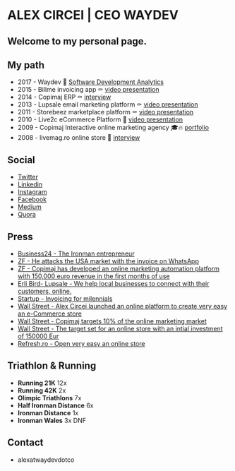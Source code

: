 # ALEX CIRCEI | **CEO** WAYDEV
## Welcome to my personal page. 


## My path

- 2017 - Waydev 🚀 [Software Development Analytics](https://waydev.co)
- 2015 - Billme invoicing app ⚰️  [video presentation](https://www.youtube.com/watch?v=YuSoxkxBpLs)
- 2014 - Copimaj ERP ⚰️  [interview](http://www.businessmagazin.ro/business-hi-tech/it/un-tanar-antreprenor-din-online-spera-sa-dea-lovitura-cu-un-erp-ieftin-13692685)
- 2013 - Lupsale email marketing platform ⚰️  [video presentation](https://www.youtube.com/watch?v=fNHoE-vK5JE)
- 2011 - Storebeez marketplace platform ⚰️  [video presentation](https://vimeo.com/32423369)
- 2010 - Live2c eCommerce Platform 🍾 [video presentation](https://www.youtube.com/watch?v=Hh8CgfFkjPg)
- 2009 - Copimaj Interactive online marketing agency 🎓🔥 [portfolio](http://www.copimaj.com/portofolio/)
- 2008 - livemag.ro online store 🍾  [interview](http://www.capital.ro/ebono-electronics-a-achizitionat-livemagro-152047.html)

## Social

- [Twitter](http://www.twitter.com/alexcircei)
- [Linkedin](http://www.linkedin.com/in/alexcircei)
- [Instagram](https://www.instagram.com/alexcircei/)
- [Facebook](http://www.facebook.com/alexcircei)
- [Medium](https://medium.com/@alexcircei)
- [Quora](https://www.quora.com/profile/Alex-Circei)

## Press

- [Business24 - The Ironman entrepreneur](http://www.business24.ro/companii/manageri/alex-circei-antreprenorul-ironman-calatoresc-prin-prisma-sportului-si-a-afacerii-pe-care-o-conduc-1562048)
- [ZF - He attacks the USA market with the invoice on WhatsApp](http://www.zf.ro/business-hi-tech/un-antreprenor-roman-ataca-piata-din-sua-cu-factura-pe-whatsapp-14759504)
- [ZF - Copimaj has developed an online marketing automation platform with 150,000 euro revenue in the first months of use](http://www.zf.ro/business-hi-tech/copimaj-a-dezvoltat-o-platforma-de-automatizare-in-marketingul-online-cu-venituri-de-150-000-de-euro-in-primele-luni-de-utilizare-16019525)
- [Erli Bird- Lupsale - We help local businesses to connect with their customers, online.](https://erlibird.com/go/copimaj)
- [Startup - Invoicing for milennials](https://start-up.ro/facturare-pentru-milennials-billme-nu-i-lasa-pe-clienti-sa-uite-de-plata-catre-tine/)
- [Wall Street - Alex Circei launched an online platform to create very easy an e-Commerce store](https://www.wall-street.ro/articol/IT-C-Tehnologie/88998/Seful-liveMag-ro-a-lansat-o-solutie-software-care-permite-crearea-unui-magazin-online.html)
- [Wall Street - Copimaj targets 10% of the online marketing market](https://www.wall-street.ro/articol/Marketing-PR/73262/Copimaj-tinteste-o-cota-de-10-din-piata-cu-agentia-interactiva-a-grupului.html)
- [Wall Street - The target set for an online store with an intial investment of 150000 Eur](https://www.wall-street.ro/articol/Start-Up/61953/Tinta-unui-magazin-online-lansat-cu-150-000-de-euro-Una-din-primele-5-pozitii-in-comertul-electronic.html)
- [Refresh.ro - Open very easy an online store](https://refresh.ro/2010/06/deschide-un-magazin-online-cu-live2c/)

## Triathlon & Running

- **Running 21K** 12x
- **Running 42K** 2x
- **Olimpic Triathlons** 7x
- **Half Ironman Distance** 6x
- **Ironman Distance** 1x
- **Ironman Wales** 3x DNF


## Contact

- alexatwaydevdotco


